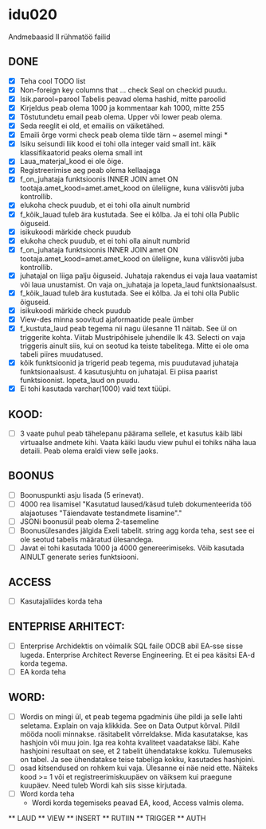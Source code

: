 # idu020
Andmebaasid II rühmatöö failid

## DONE
- [x] Teha cool TODO list
- [x] Non-foreign key columns that   ... check    Seal on checkid puudu.
- [X] Isik.parool=parool    Tabelis peavad olema hashid, mitte paroolid
- [x] Kirjeldus peab olema 1000 ja kommentaar kah 1000, mitte 255
- [X] Tõstutundetu email peab olema.  Upper või lower peab olema. 
- [X] Seda reeglit ei old, et emailis on väiketähed.
- [X] Emaili õrge vormi  check  peab olema  tilde tärn         ~ asemel mingi *
- [X] Isiku seisundi liik kood ei tohi olla integer vaid small int. käik klassifikaatorid peaks olema small int
- [X] Laua_materjal_kood ei ole õige. 
- [X] Registreerimise aeg peab olema kellaajaga
- [X] f_on_juhataja funktsioonis INNER JOIN amet ON tootaja.amet_kood=amet.amet_kood on üleliigne, kuna välisvõti juba kontrollib.
- [X] elukoha check puudub, et ei tohi olla ainult numbrid
- [X] f_kõik_lauad tuleb ära kustutada. See ei kõlba. Ja ei tohi olla Public õiguseid.
- [X] isikukoodi märkide check puudub
- [X] elukoha check puudub, et ei tohi olla ainult numbrid
- [X] f_on_juhataja funktsioonis INNER JOIN amet ON tootaja.amet_kood=amet.amet_kood on üleliigne, kuna välisvõti juba kontrollib.
- [X] juhatajal on liiga palju õiguseid. Juhataja rakendus ei vaja laua vaatamist või laua unustamist. On vaja on_juhataja ja lopeta_laud funktsionaalsust.
- [X] f_kõik_lauad tuleb ära kustutada. See ei kõlba. Ja ei tohi olla Public õiguseid.
- [X] isikukoodi märkide check puudub
- [X] View-des minna soovitud ajaformaatide peale ümber
- [X] f_kustuta_laud peab tegema nii nagu ülesanne 11 näitab. See ül on triggerite kohta. Viitab Mustripõhisele juhendile lk 43. Selecti on vaja triggeris ainult siis, kui on 
seotud ka teiste tabelitega. Mitte ei ole oma tabeli piires muudatused.
- [X] kõik funktsioonid ja trigerid peab tegema, mis puudutavad juhataja funktsionaalsust. 4 kasutusjuhtu on juhatajal. Ei piisa paarist funktsioonist. lopeta_laud on puudu.
- [X] Ei tohi kasutada varchar(1000) vaid text tüüpi.
## KOOD:

- [ ] 3 vaate puhul peab tähelepanu päärama sellele, et kasutus käib läbi virtuaalse andmete kihi. Vaata käiki laudu view puhul ei tohiks näha laua detaili. Peab olema eraldi view selle jaoks.

## BOONUS
- [ ]  Boonuspunkti asju lisada (5 erinevat).
- [ ] 4000 rea lisamisel "Kasutatud laused/käsud tuleb dokumenteerida töö alajaotuses "Täiendavate testandmete lisamine"." 
- [ ] JSONi boonusül peab olema 2-tasemeline
- [ ] Boonusülesandes jälgida Exeli tabelit. string agg korda teha, sest see ei ole seotud tabelis määratud ülesandega.
- [ ] Javat ei tohi kasutada 1000 ja 4000 genereerimiseks. Võib kasutada AINULT generate series  funktsiooni.

## ACCESS 
- [ ] Kasutajaliides korda teha

## ENTEPRISE ARHITECT:
- [ ] Enterprise Archidektis on võimalik SQL faile ODCB abil EA-sse sisse lugeda. Enterprise Architect Reverse Engineering. Et ei pea käsitsi EA-d korda tegema.
- [ ] EA korda teha

## WORD:
- [ ] Wordis on mingi ül, et peab tegema pgadminis ühe pildi ja selle lahti seletama. Explain on vaja klikkida. See on Data Output kõrval. Pildil mööda nooli minnakse. räsitabelit võrreldakse. Mida kasutatakse, kas hashjoin või muu join. Iga rea kohta kvaliteet vaadatakse läbi. Kahe hashjoini resultaat on see, et 2 tabelit ühendatakse kokku. Tulemuseks on tabel. Ja see ühendatakse teise tabeliga kokku, kasutades hashjoini.
- [ ] osad kitsendused on rohkem kui vaja. Ülesanne ei näe neid ette. Näiteks kood >= 1  või et  registreerimiskuupäev on väiksem kui praegune kuupäev. Need tuleb Wordi kah siis sisse kirjutada.
- [ ] Word korda teha
  * Wordi korda tegemiseks peavad EA, kood, Access valmis olema.
  
 

** LAUD
** VIEW
** INSERT 
** RUTIIN
** TRIGGER
** AUTH


